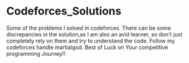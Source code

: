 # Codeforces_Solutions
Some of the problems I solved in codeforces.
There can be some discrepancies in the solution,as I am also an avid learner, so don't just completely rely on them and try to understand the code.
Follow my codeforces handle martialgod.
Best of Luck on Your competitive programming Journey!!
